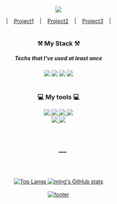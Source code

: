 <div align="center">
<img src="https://capsule-render.vercel.app/api?type=slice&color=75bde0&height=200&section=header&text=Welcome!&desc=to Mina's GitHub Profile%&fontSize=55&fontAlign=70&fontAlignY=23&rotate=13&descAlign=69&descAlignY=39&&descSize=17&fontColor=fff"/><br/>





|&nbsp;&nbsp;&nbsp;&nbsp;[Project1](https://mingnana.github.io/Portfolio_GAME-SITE/index.html)&nbsp;&nbsp;&nbsp;&nbsp;|&nbsp;&nbsp;&nbsp;&nbsp;[Project2](https://mingnana.github.io/Portfolio_box-office/mainPage.html)&nbsp;&nbsp;&nbsp;&nbsp;|&nbsp;&nbsp;&nbsp;&nbsp;[Project3](https://mingnana.github.io/Portfolio_ScrollPage/nuka.html)&nbsp;&nbsp;&nbsp;&nbsp;|<br/><br/>
 
 ### ⚒ My Stack ⚒
 ##### Techs that I've used at least once
 
 
<img src="https://img.shields.io/badge/HTML5-E34F26?style=for-the-badge&logo=HTML5&logoColor=white"/>
<img src="https://img.shields.io/badge/CSS-1572B6?style=for-the-badge&logo=CSS3&logoColor=white"/>
 <img src="https://img.shields.io/badge/jQuery-F43059?style=for-the-badge&logo=jQuery&logoColor=white"/>
<img src="https://img.shields.io/badge/JavaScript-FF7800?style=for-the-badge&logo=JavaScript&logoColor=white"/><br/><br/>
       
### 💻 My tools 💻  
<a href="mailto: alstjr9438@naver.com"><img src="https://img.shields.io/badge/Gmail-EA4335?style=for-the-badge&logo=Gmail&logoColor=white"/>
<a href="https://github.com/mingnana"><img src="https://img.shields.io/badge/GitHub-181717?style=for-the-badge&logo=GitHub&logoColor=white"/>
<a href="#none"><img src="https://img.shields.io/badge/Notion-333?style=for-the-badge&logo=Notion&logoColor=white"/>
<img src="https://img.shields.io/badge/Figma-F24E1E?style=for-the-badge&logo=Figma&logoColor=white"/><br/>
<img src="https://img.shields.io/badge/Visual Studio Code-007ACC?style=for-the-badge&logo=Visual Studio Code&logoColor=white"/>
 <img src="https://img.shields.io/badge/Eclipse IDE-2C2255?style=for-the-badge&logo=Eclipse IDE&logoColor=white"/><br/>
<br/>
 
 
 ## 　
 <br/><br/>
 
 
![Top Langs](https://github-readme-stats.vercel.app/api/top-langs/?username=mingnana&layout=compact)
![ming's GitHub stats](https://github-readme-stats.vercel.app/api?username=mingnana&show_icons=true&hide=contribs,prs)<br/><br/>
![footer](https://capsule-render.vercel.app/api?color=75bde0&height=150&type=slice&section=footer)

 </div>
